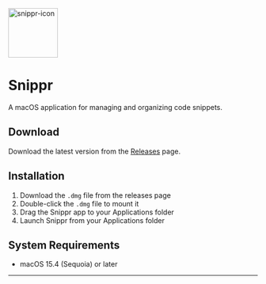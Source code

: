<img width="100" height="100" alt="snippr-icon" src="https://github.com/user-attachments/assets/899c0547-4f7d-467c-a7f1-4081348df7d6" />

# Snippr

A macOS application for managing and organizing code snippets.

## Download

Download the latest version from the [Releases](https://github.com/yourusername/Snippr-app/releases) page.

## Installation

1. Download the `.dmg` file from the releases page
2. Double-click the `.dmg` file to mount it
3. Drag the Snippr app to your Applications folder
4. Launch Snippr from your Applications folder

## System Requirements

- macOS 15.4 (Sequoia) or later

---
